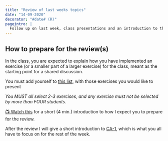 ```yaml
---
title: "Review of last weeks topics"
date: "14-09-2020"
decorator: "#date# (R)"
pageintro: |
  Follow up on last week, class presentations and an introduction to this week
---
```


## How to prepare for the review(s)

In the class, you are expected to explain how you have implemented an exercise (or a smaller part of a larger exercise) for the class, meant as the starting point for a shared discussion. 

You must add yourself to [this list](https://docs.google.com/spreadsheets/d/10U4TfYb5RqCaZxziDwoiusH3H5p2TjRdezaJMUuSGK8/edit?usp=sharing), with those exercises you would like to present

*You MUST all select 2-3 exercises, and any exercise must not be selected by more than FOUR students.*

[:tv: Watch this](https://www.youtube.com/watch?v=4qyykFfX8JA) for a short  (4 min.) introduction to how I expect you to prepare for the review.

After the review I will give a short introduction to [CA-1](https://docs.google.com/document/d/1XT94iw0TpKjK2c1hXhCj8wPPOwogTVME0hsONbEf4F4/edit?usp=sharing), which is what you all have to focus on for the rest of the week.